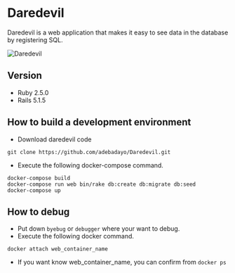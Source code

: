 # Daredevil

Daredevil is a web application that makes it easy to see data in the database by registering SQL.

![Daredevil](https://orig00.deviantart.net/3248/f/2008/143/b/b/daredevil_by_jebriodo.jpg)


## Version

- Ruby 2.5.0
- Rails 5.1.5

## How to build a development environment

- Download daredevil code

```
git clone https://github.com/adebadayo/Daredevil.git
```

- Execute the following docker-compose command.

```
docker-compose build
docker-compose run web bin/rake db:create db:migrate db:seed
docker-compose up
```

## How to debug
- Put down `byebug` or `debugger` where your want to debug.
- Execute the following docker command.
```
docker attach web_container_name
```
- If you want know web_container_name, you can confirm from `docker ps`
